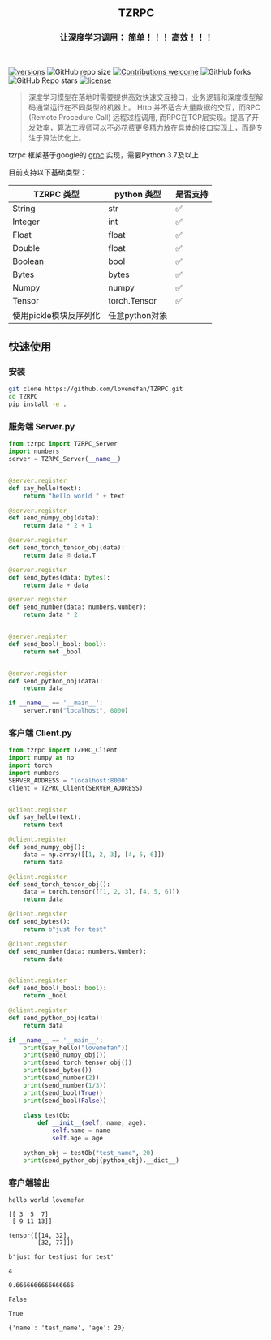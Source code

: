 
<br/>
<h2 align="center">TZRPC</h2>
<h3 align="center">让深度学习调用： 简单！！！ 高效！！！</h3>
<br/>

[comment]: <> ([![pypi]&#40;https://img.shields.io/pypi/v/arq.svg&#41;]&#40;https://pypi.python.org/pypi/arq&#41;)
[![versions](https://img.shields.io/pypi/pyversions/arq.svg)](https://github.com/lovemefan/TZRPC)
![GitHub repo size](https://img.shields.io/github/repo-size/lovemefan/TZRPC)
[![Contributions welcome](https://img.shields.io/badge/contributions-welcome-brightgreen.svg?style=flat)](https://github.com/lovemefan/TZRPC/blob/main/README.md)
![GitHub forks](https://img.shields.io/github/forks/lovemefan/TZRPC)
![GitHub Repo stars](https://img.shields.io/github/stars/lovemefan/TZRPC)
[![license](https://img.shields.io/github/license/samuelcolvin/arq.svg)](https://github.com/lovemefan/TZRPC/blob/master/LICENSE)


> 深度学习模型在落地时需要提供高效快速交互接口，业务逻辑和深度模型解码通常运行在不同类型的机器上。
Http 并不适合大量数据的交互，而RPC (Remote Procedure Call) 远程过程调用, 而RPC在TCP层实现。提高了开发效率，算法工程师可以不必花费更多精力放在具体的接口实现上，而是专注于算法优化上。

tzrpc 框架基于google的 [grpc](https://github.com/grpc/) 实现，需要Python 3.7及以上

目前支持以下基础类型：

| TZRPC 类型       | python 类型    | 是否支持 |
|----------------|--------------|-----|
| String         | str          | ✅   |
| Integer        | int          | ✅   |
| Float          | float        | ✅   |
| Double         | float        | ✅   |
| Boolean        | bool         | ✅   |
| Bytes          | bytes        | ✅   |
| Numpy          | numpy        | ✅   |
| Tensor         | torch.Tensor | ✅   |
| 使用pickle模块反序列化 | 任意python对象   |     |


## 快速使用
### 安装
```bash
git clone https://github.com/lovemefan/TZRPC.git
cd TZRPC
pip install -e .
```
### 服务端 Server.py

```python 
from tzrpc import TZRPC_Server
import numbers
server = TZRPC_Server(__name__)


@server.register
def say_hello(text):
    return "hello world " + text

@server.register
def send_numpy_obj(data):
    return data * 2 + 1

@server.register
def send_torch_tensor_obj(data):
    return data @ data.T

@server.register
def send_bytes(data: bytes):
    return data + data

@server.register
def send_number(data: numbers.Number):
    return data * 2


@server.register
def send_bool(_bool: bool):
    return not _bool


@server.register
def send_python_obj(data):
    return data

if __name__ == '__main__':
    server.run("localhost", 8000)
```

### 客户端 Client.py
```python
from tzrpc import TZPRC_Client
import numpy as np
import torch
import numbers
SERVER_ADDRESS = "localhost:8000"
client = TZPRC_Client(SERVER_ADDRESS)


@client.register
def say_hello(text):
    return text

@client.register
def send_numpy_obj():
    data = np.array([[1, 2, 3], [4, 5, 6]])
    return data

@client.register
def send_torch_tensor_obj():
    data = torch.tensor([[1, 2, 3], [4, 5, 6]])
    return data

@client.register
def send_bytes():
    return b"just for test"

@client.register
def send_number(data: numbers.Number):
    return data


@client.register
def send_bool(_bool: bool):
    return _bool

@client.register
def send_python_obj(data):
    return data

if __name__ == '__main__':
    print(say_hello("lovemefan"))
    print(send_numpy_obj())
    print(send_torch_tensor_obj())
    print(send_bytes())
    print(send_number(2))
    print(send_number(1/3))
    print(send_bool(True))
    print(send_bool(False))
    
    class testOb:
        def __init__(self, name, age):
            self.name = name
            self.age = age

    python_obj = testOb("test_name", 20)
    print(send_python_obj(python_obj).__dict__)
```

### 客户端输出
```
hello world lovemefan

[[ 3  5  7]
 [ 9 11 13]]
 
tensor([[14, 32],
        [32, 77]])
        
b'just for testjust for test'

4

0.6666666666666666

False

True

{'name': 'test_name', 'age': 20}
```